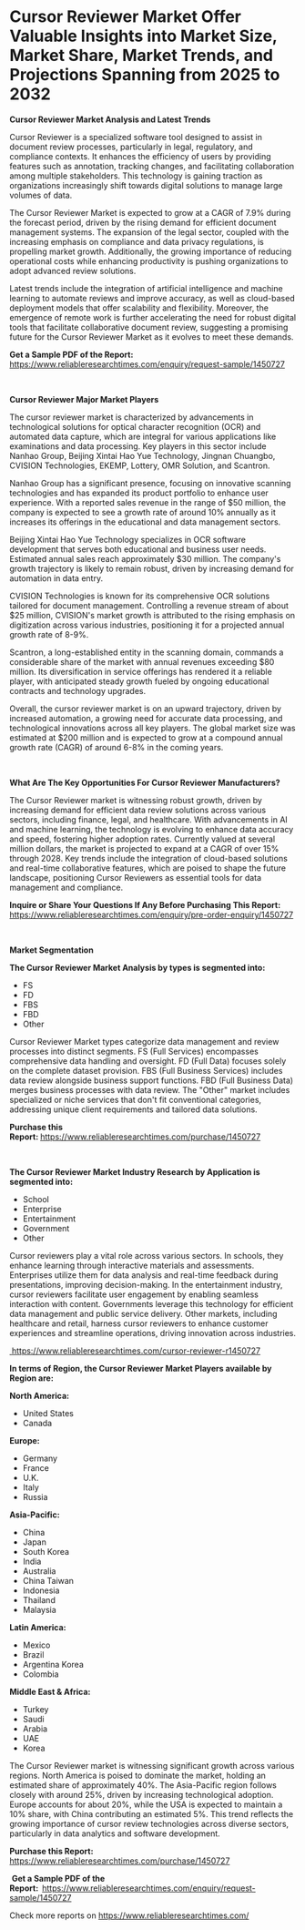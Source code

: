 <p><h1>Cursor Reviewer Market Offer Valuable Insights into Market Size, Market Share, Market Trends, and Projections Spanning from 2025 to 2032</h1></p><p><strong>Cursor Reviewer Market Analysis and Latest Trends</strong></p>
<p><p>Cursor Reviewer is a specialized software tool designed to assist in document review processes, particularly in legal, regulatory, and compliance contexts. It enhances the efficiency of users by providing features such as annotation, tracking changes, and facilitating collaboration among multiple stakeholders. This technology is gaining traction as organizations increasingly shift towards digital solutions to manage large volumes of data.</p><p>The Cursor Reviewer Market is expected to grow at a CAGR of 7.9% during the forecast period, driven by the rising demand for efficient document management systems. The expansion of the legal sector, coupled with the increasing emphasis on compliance and data privacy regulations, is propelling market growth. Additionally, the growing importance of reducing operational costs while enhancing productivity is pushing organizations to adopt advanced review solutions. </p><p>Latest trends include the integration of artificial intelligence and machine learning to automate reviews and improve accuracy, as well as cloud-based deployment models that offer scalability and flexibility. Moreover, the emergence of remote work is further accelerating the need for robust digital tools that facilitate collaborative document review, suggesting a promising future for the Cursor Reviewer Market as it evolves to meet these demands.</p></p>
<p><strong>Get a Sample PDF of the Report:&nbsp;</strong> <a href="https://www.reliableresearchtimes.com/enquiry/request-sample/1450727?utm_campaign=2042&utm_medium=2&utm_source=Github&utm_content=ia&utm_term=11042025&utm_id=cursor-reviewer">https://www.reliableresearchtimes.com/enquiry/request-sample/1450727</a></p>
<p>&nbsp;</p>
<p><strong>Cursor Reviewer Major Market Players</strong></p>
<p><p>The cursor reviewer market is characterized by advancements in technological solutions for optical character recognition (OCR) and automated data capture, which are integral for various applications like examinations and data processing. Key players in this sector include Nanhao Group, Beijing Xintai Hao Yue Technology, Jingnan Chuangbo, CVISION Technologies, EKEMP, Lottery, OMR Solution, and Scantron.</p><p>Nanhao Group has a significant presence, focusing on innovative scanning technologies and has expanded its product portfolio to enhance user experience. With a reported sales revenue in the range of $50 million, the company is expected to see a growth rate of around 10% annually as it increases its offerings in the educational and data management sectors.</p><p>Beijing Xintai Hao Yue Technology specializes in OCR software development that serves both educational and business user needs. Estimated annual sales reach approximately $30 million. The company's growth trajectory is likely to remain robust, driven by increasing demand for automation in data entry.</p><p>CVISION Technologies is known for its comprehensive OCR solutions tailored for document management. Controlling a revenue stream of about $25 million, CVISION's market growth is attributed to the rising emphasis on digitization across various industries, positioning it for a projected annual growth rate of 8-9%.</p><p>Scantron, a long-established entity in the scanning domain, commands a considerable share of the market with annual revenues exceeding $80 million. Its diversification in service offerings has rendered it a reliable player, with anticipated steady growth fueled by ongoing educational contracts and technology upgrades.</p><p>Overall, the cursor reviewer market is on an upward trajectory, driven by increased automation, a growing need for accurate data processing, and technological innovations across all key players. The global market size was estimated at $200 million and is expected to grow at a compound annual growth rate (CAGR) of around 6-8% in the coming years.</p></p>
<p>&nbsp;</p>
<p><strong>What Are The Key Opportunities For Cursor Reviewer Manufacturers?</strong></p>
<p><p>The Cursor Reviewer market is witnessing robust growth, driven by increasing demand for efficient data review solutions across various sectors, including finance, legal, and healthcare. With advancements in AI and machine learning, the technology is evolving to enhance data accuracy and speed, fostering higher adoption rates. Currently valued at several million dollars, the market is projected to expand at a CAGR of over 15% through 2028. Key trends include the integration of cloud-based solutions and real-time collaborative features, which are poised to shape the future landscape, positioning Cursor Reviewers as essential tools for data management and compliance.</p></p>
<p><strong>Inquire or Share Your Questions If Any Before Purchasing This Report:</strong> <a href="https://www.reliableresearchtimes.com/enquiry/pre-order-enquiry/1450727?utm_campaign=2042&utm_medium=2&utm_source=Github&utm_content=ia&utm_term=11042025&utm_id=cursor-reviewer">https://www.reliableresearchtimes.com/enquiry/pre-order-enquiry/1450727</a></p>
<p>&nbsp;</p>
<p><strong>Market Segmentation</strong></p>
<p><strong>The Cursor Reviewer Market Analysis by types is segmented into:</strong></p>
<p><ul><li>FS</li><li>FD</li><li>FBS</li><li>FBD</li><li>Other</li></ul></p>
<p><p>Cursor Reviewer Market types categorize data management and review processes into distinct segments. FS (Full Services) encompasses comprehensive data handling and oversight. FD (Full Data) focuses solely on the complete dataset provision. FBS (Full Business Services) includes data review alongside business support functions. FBD (Full Business Data) merges business processes with data review. The "Other" market includes specialized or niche services that don't fit conventional categories, addressing unique client requirements and tailored data solutions.</p></p>
<p><strong>Purchase this Report:&nbsp;</strong><a href="https://www.reliableresearchtimes.com/purchase/1450727?utm_campaign=2042&utm_medium=2&utm_source=Github&utm_content=ia&utm_term=11042025&utm_id=cursor-reviewer">https://www.reliableresearchtimes.com/purchase/1450727</a></p>
<p>&nbsp;</p>
<p><strong>The Cursor Reviewer Market Industry Research by Application is segmented into:</strong></p>
<p><ul><li>School</li><li>Enterprise</li><li>Entertainment</li><li>Government</li><li>Other</li></ul></p>
<p><p>Cursor reviewers play a vital role across various sectors. In schools, they enhance learning through interactive materials and assessments. Enterprises utilize them for data analysis and real-time feedback during presentations, improving decision-making. In the entertainment industry, cursor reviewers facilitate user engagement by enabling seamless interaction with content. Governments leverage this technology for efficient data management and public service delivery. Other markets, including healthcare and retail, harness cursor reviewers to enhance customer experiences and streamline operations, driving innovation across industries.</p></p>
<p><a href="https://www.reliableresearchtimes.com/cursor-reviewer-r1450727?utm_campaign=2042&utm_medium=2&utm_source=Github&utm_content=ia&utm_term=11042025&utm_id=cursor-reviewer">&nbsp;https://www.reliableresearchtimes.com/cursor-reviewer-r1450727</a></p>
<p><strong>In terms of Region, the Cursor Reviewer Market Players available by Region are:</strong></p>
<p>
    <p> <strong> North America: </strong>
        <ul>
            <li>United States</li>
            <li>Canada</li>
        </ul>
        </p> 
    <p> <strong> Europe: </strong>
        <ul>
            <li>Germany</li>
            <li>France</li>
            <li>U.K.</li>
            <li>Italy</li>
            <li>Russia</li>
        </ul>
        </p> 
    <p> <strong> Asia-Pacific: </strong>
        <ul>
            <li>China</li>
            <li>Japan</li>
            <li>South Korea</li>
            <li>India</li>
            <li>Australia</li>
            <li>China Taiwan</li>
            <li>Indonesia</li>
            <li>Thailand</li>
            <li>Malaysia</li>
        </ul>
        </p> 
    <p> <strong> Latin America: </strong>
        <ul>
            <li>Mexico</li>
            <li>Brazil</li>
            <li>Argentina Korea</li>
            <li>Colombia</li>
        </ul>
        </p> 
    <p> <strong> Middle East & Africa: </strong>
        <ul>
            <li>Turkey</li>
            <li>Saudi</li>
            <li>Arabia</li>
            <li>UAE</li>
            <li>Korea</li>
        </ul>
    </p>
    </p>
<p><p>The Cursor Reviewer market is witnessing significant growth across various regions. North America is poised to dominate the market, holding an estimated share of approximately 40%. The Asia-Pacific region follows closely with around 25%, driven by increasing technological adoption. Europe accounts for about 20%, while the USA is expected to maintain a 10% share, with China contributing an estimated 5%. This trend reflects the growing importance of cursor review technologies across diverse sectors, particularly in data analytics and software development.</p></p>
<p><strong>Purchase this Report: </strong><a href="https://www.reliableresearchtimes.com/purchase/1450727?utm_campaign=2042&utm_medium=2&utm_source=Github&utm_content=ia&utm_term=11042025&utm_id=cursor-reviewer">https://www.reliableresearchtimes.com/purchase/1450727</a></p>
<p>&nbsp;<strong>Get a Sample PDF of the Report:&nbsp;&nbsp;</strong><a href="https://www.reliableresearchtimes.com/enquiry/request-sample/1450727?utm_campaign=2042&utm_medium=2&utm_source=Github&utm_content=ia&utm_term=11042025&utm_id=cursor-reviewer">https://www.reliableresearchtimes.com/enquiry/request-sample/1450727</a></p>
<p><strong></strong></p>
<p>Check more reports on <a href="https://www.reliableresearchtimes.com/?utm_campaign=2042&utm_medium=2&utm_source=Github&utm_content=ia&utm_term=11042025&utm_id=cursor-reviewer">https://www.reliableresearchtimes.com/</a></p>